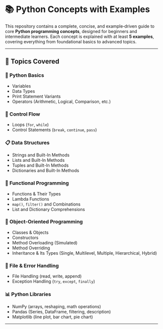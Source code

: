 # 📚 Python Concepts with Examples

This repository contains a complete, concise, and example‑driven guide to core **Python programming concepts**, designed for beginners and intermediate learners. Each concept is explained with at least **5 examples**, covering everything from foundational basics to advanced topics.

---

## 🔖 Topics Covered

### 🧠 Python Basics
- Variables  
- Data Types  
- Print Statement Variants  
- Operators (Arithmetic, Logical, Comparison, etc.)

### 🔄 Control Flow
- Loops (`for`, `while`)  
- Control Statements (`break`, `continue`, `pass`)

### 📋 Data Structures
- Strings and Built-In Methods  
- Lists and Built-In Methods  
- Tuples and Built-In Methods  
- Dictionaries and Built-In Methods

### 🧩 Functional Programming
- Functions & Their Types  
- Lambda Functions  
- `map()`, `filter()` and Combinations  
- List and Dictionary Comprehensions

### 🧱 Object-Oriented Programming
- Classes & Objects  
- Constructors  
- Method Overloading (Simulated)  
- Method Overriding  
- Inheritance & Its Types (Single, Multilevel, Multiple, Hierarchical, Hybrid)

### 📁 File & Error Handling
- File Handling (read, write, append)  
- Exception Handling (`try`, `except`, `finally`)

### 📊 Python Libraries
- NumPy (arrays, reshaping, math operations)  
- Pandas (Series, DataFrame, filtering, description)  
- Matplotlib (line plot, bar chart, pie chart)

---


